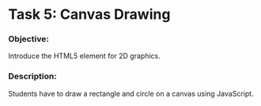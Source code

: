 # Task 5: Canvas Drawing

### Objective: 
Introduce the HTML5 <canvas> element for 2D graphics.
### Description: 
Students have to draw a rectangle and circle on a canvas using JavaScript.

